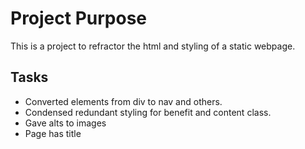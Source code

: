 # Project Purpose

This is a project to refractor the html and styling of a static webpage. 

## Tasks
<ul>
    <li>
        Converted elements from div to nav and others.
    </li>
    <li>
        Condensed redundant styling for benefit and content class.
    </li>
    <li>
        Gave alts to images
    </li>
    <li>
        Page has title
    </li>
</ul>

